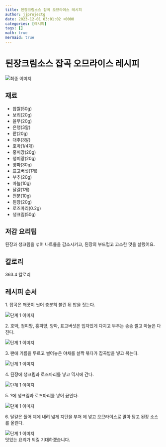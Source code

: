 ```yaml
---
title: 된장크림소스 잡곡 오므라이스 레시피
author: jjprojectg
date: 2023-12-01 03:01:02 +0000
categories: [레시피]
tags: []
math: true
mermaid: true
---
```

<meta name="og:type" content="website"/>
<meta charset="UTF-8"/>
<div class="header">
  <h1>된장크림소스 잡곡 오므라이스 레시피</h1>
</div>

<div class="container my-4">
  <div class="row">
    <div class="col-12 col-md-6">
      <div class="recipe-image">
        <img src="http://www.foodsafetykorea.go.kr/uploadimg/cook/10_00620_2.png" class="step-image" alt="최종 이미지"/>
      </div>
    </div>
    <div class="col-12 col-md-6">
      <div class="ingredients">
        <h2>재료</h2>
        <ul class="card">
          <li> 찹쌀(50g) </li>
          <li>  보리(20g) </li>
          <li>  율무(20g) </li>
          <li>  은행(3알) </li>
          <li>  팥(20g) </li>
          <li> 대추(3알) </li>
          <li>  호박(1/4개) </li>
          <li>  홍피망(20g) </li>
          <li>  청피망(20g) </li>
          <li>  양파(30g) </li>
          <li> 표고버섯(1개) </li>
          <li>  부추(20g) </li>
          <li>  마늘(10g) </li>
          <li>  달걀(1개) </li>
          <li>  전분(10g) </li>
          <li> 된장(20g) </li>
          <li>  로즈마리(0.2g) </li>
          <li>  생크림(50g) </li>
</ul>
      </div>
    </div>
    <div class="col-12 col-md-6">
      <div class="ingredients">
        <h2>저감 요리팁</h2>
        <div class="card"> 
          <p>
            된장과 생크림을 섞어 나트륨을 감소시키고, 된장의 부드럽고 고소한 맛을 살렸어요.
          </p>
        </div>
      </div>
      <div class="ingredients">
        <h2>칼로리</h2>
        <div class="card"> 
          <p>
            363.4 칼로리
          </p>
        </div>
      </div>
    </div>
  </div>

  <h2 class="my-4">레시피 순서</h2>
  <div class="card recipe-card">
    <div class="card-body recipe-step">
      <p class="card-text step-description">1. 잡곡은 깨끗이 씻어 충분히 불린 뒤
밥을 짓는다.</p>
      <img src="http://www.foodsafetykorea.go.kr/uploadimg/cook/20_00620_1.png" alt="단계 1 이미지" class="step-image"/>
    </div>
  </div>
  <div class="card recipe-card">
    <div class="card-body recipe-step">
      <p class="card-text step-description">2. 호박, 청피망, 홍피망, 양파,
표고버섯은 입자있게 다지고 부추는
송송 썰고 마늘은 다진다.</p>
      <img src="http://www.foodsafetykorea.go.kr/uploadimg/cook/20_00620_2.png" alt="단계 1 이미지" class="step-image"/>
    </div>
  </div>
  <div class="card recipe-card">
    <div class="card-body recipe-step">
      <p class="card-text step-description">3. 팬에 기름을 두르고 썰어놓은 야채를
살짝 볶다가 잡곡밥을 넣고 볶는다.</p>
      <img src="http://www.foodsafetykorea.go.kr/uploadimg/cook/20_00620_3.png" alt="단계 1 이미지" class="step-image"/>
    </div>
  </div>
  <div class="card recipe-card">
    <div class="card-body recipe-step">
      <p class="card-text step-description">4. 된장에 생크림과 로즈마리를 넣고
믹서에 간다.</p>
      <img src="http://www.foodsafetykorea.go.kr/uploadimg/cook/20_00620_4.png" alt="단계 1 이미지" class="step-image"/>
    </div>
  </div>
  <div class="card recipe-card">
    <div class="card-body recipe-step">
      <p class="card-text step-description">5. ?에 생크림과 로즈마리를 넣어
끓인다.</p>
      <img src="http://www.foodsafetykorea.go.kr/uploadimg/cook/20_00620_5.png" alt="단계 1 이미지" class="step-image"/>
    </div>
  </div>
  <div class="card recipe-card">
    <div class="card-body recipe-step">
      <p class="card-text step-description">6. 달걀은 풀어 체에 내려 넓게 지단을
부쳐 에 넣고 오므라이스로 말아 담고
된장 소스를 올린다.</p>
      <img src="http://www.foodsafetykorea.go.kr/uploadimg/cook/20_00620_6.png" alt="단계 1 이미지" class="step-image"/>
    </div>
  </div>

</div>
맛있는 요리가 되길 기대하겠습니다.
